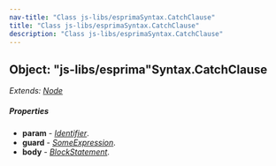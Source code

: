 ```yaml
---
nav-title: "Class js-libs/esprimaSyntax.CatchClause"
title: "Class js-libs/esprimaSyntax.CatchClause"
description: "Class js-libs/esprimaSyntax.CatchClause"
---
```

## Object: "js-libs/esprima"Syntax.CatchClause  
_Extends:_ [_Node_](../../../js-libs/esprima/Syntax/Node.md)

##### Properties
 - **param** - [_Identifier_](../../../js-libs/esprima/Syntax/Identifier.md).
 - **guard** - [_SomeExpression_](../../../js-libs/esprima/Syntax/SomeExpression.md).
 - **body** - [_BlockStatement_](../../../js-libs/esprima/Syntax/BlockStatement.md).